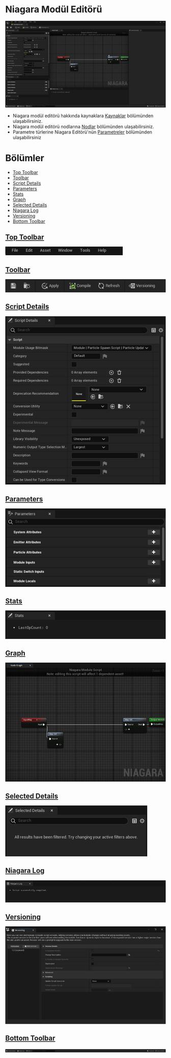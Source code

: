 # Niagara Modül Editörü
<img src="../../Dosyalar/Niagara_Module_Editor_Ana_Ekran.jpg">


* Niagara modül editörü hakkında kaynaklara [Kaynaklar](Kaynaklar) bölümünden ulaşabilirsiniz.
* Niagara modül editörü nodlarına [Nodlar](Nodlar) bölümünden ulaşabilirsiniz.
* Parametre türlerine Niagara Editörü'nün [Parametreler](../Niagara%20Editörü/Parameters#parametre-türleri) bölümünden ulaşabilirsiniz


# Bölümler

* [Top Toolbar](#top-toolbar)
* [Toolbar](#toolbar)
* [Script Details](#script-details)
* [Parameters](#parameters)
* [Stats](#stats)
* [Graph](#graph)
* [Selected Details](#selected-details)
* [Niagara Log](#niagara-log)
* [Versioning](#versioning)
* [Bottom Toolbar](#bottom-toolbar)


## [Top Toolbar](../../Diger/Top%20Toolbar%20(Araç%20Çubugu))
<img src="../../Dosyalar/Niagara_Module_Editor_Top_Toolbar.jpg">

## [Toolbar](Toolbar)
<img src="../../Dosyalar/Niagara_Module_Editor_Toolbar.jpg">

## [Script Details](Script%20Details)
<img src="../../Dosyalar/Niagara_Module_Editor_Script_Details.jpg">

## [Parameters](Parameters)
<img src="../../Dosyalar/Niagara_Module_Editor_Parameters.jpg">

## [Stats](Stats)
<img src="../../Dosyalar/Niagara_Module_Editor_Stats.jpg">

## [Graph](Graph)
<img src="../../Dosyalar/Niagara_Module_Editor_Graph.jpg">

## [Selected Details](Selected%20Details)
<img src="../../Dosyalar/Niagara_Module_Editor_Selected_Details.jpg">

## [Niagara Log](Niagara%20Log)
<img src="../../Dosyalar/Niagara_Module_Editor_Niagara_Log.jpg">

## [Versioning](Versioning)
<img src="../../Dosyalar/Niagara_Module_Editor_Versioning.jpg">

## [Bottom Toolbar](../../Diger/Bottom%20Toolbar%20(Araç%20Çubugu))
<img src="../../Dosyalar/Niagara_Module_Editor_Bottom_Toolbar.jpg">
